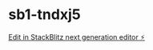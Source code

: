 # sb1-tndxj5

[Edit in StackBlitz next generation editor ⚡️](https://stackblitz.com/~/github.com/Dark-Chino/sb1-tndxj5)